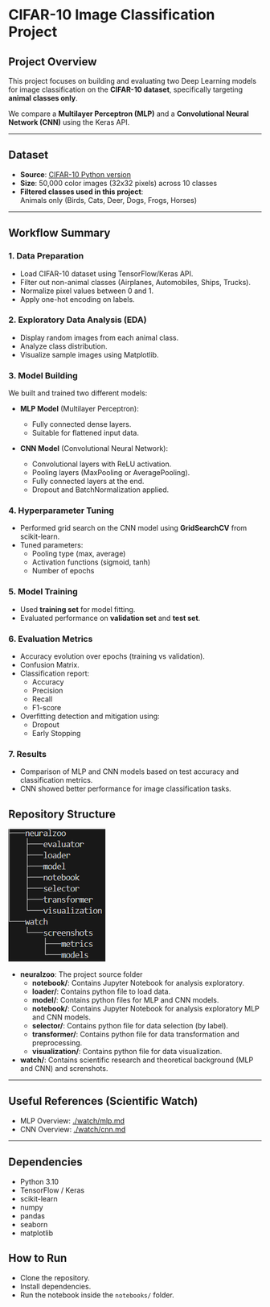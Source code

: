 # CIFAR-10 Image Classification Project

## Project Overview

This project focuses on building and evaluating two Deep Learning models for image classification on the **CIFAR-10 dataset**, specifically targeting **animal classes only**.

We compare a **Multilayer Perceptron (MLP)** and a **Convolutional Neural Network (CNN)** using the Keras API.

---

## Dataset

- **Source**: [CIFAR-10 Python version](https://www.cs.toronto.edu/~kriz/cifar.html)
- **Size**: 50,000 color images (32x32 pixels) across 10 classes
- **Filtered classes used in this project**:  
  Animals only (Birds, Cats, Deer, Dogs, Frogs, Horses)

---

## Workflow Summary

### 1. Data Preparation
- Load CIFAR-10 dataset using TensorFlow/Keras API.
- Filter out non-animal classes (Airplanes, Automobiles, Ships, Trucks).
- Normalize pixel values between 0 and 1.
- Apply one-hot encoding on labels.

### 2. Exploratory Data Analysis (EDA)
- Display random images from each animal class.
- Analyze class distribution.
- Visualize sample images using Matplotlib.

### 3. Model Building
We built and trained two different models:

- **MLP Model** (Multilayer Perceptron):
  - Fully connected dense layers.
  - Suitable for flattened input data.

- **CNN Model** (Convolutional Neural Network):
  - Convolutional layers with ReLU activation.
  - Pooling layers (MaxPooling or AveragePooling).
  - Fully connected layers at the end.
  - Dropout and BatchNormalization applied.

### 4. Hyperparameter Tuning
- Performed grid search on the CNN model using **GridSearchCV** from scikit-learn.
- Tuned parameters:
  - Pooling type (max, average)
  - Activation functions (sigmoid, tanh)
  - Number of epochs

### 5. Model Training
- Used **training set** for model fitting.
- Evaluated performance on **validation set** and **test set**.

### 6. Evaluation Metrics
- Accuracy evolution over epochs (training vs validation).
- Confusion Matrix.
- Classification report:
  - Accuracy
  - Precision
  - Recall
  - F1-score
- Overfitting detection and mitigation using:
  - Dropout
  - Early Stopping

### 7. Results
- Comparison of MLP and CNN models based on test accuracy and classification metrics.
- CNN showed better performance for image classification tasks.

## Repository Structure

![./watch/screenshots/project_tree.png](./watch/screenshots/project_tree.png)

- **neuralzoo**: The project source folder
    - **notebook/**: Contains Jupyter Notebook for analysis exploratory.
    - **loader/**: Contains python file to load data.
    - **model/**: Contains python files for MLP and CNN models.
    - **notebook/**: Contains Jupyter Notebook for analysis exploratory MLP and CNN models.
    - **selector/**: Contains python file for data selection (by label).
    - **transformer/**: Contains python file for data transformation and preprocessing.
    - **visualization/**: Contains python file for data visualization.
- **watch/**: Contains scientific research and theoretical background (MLP and CNN) and screnshots.

---

## Useful References (Scientific Watch)

- MLP Overview: [./watch/mlp.md](./watch/mlp.md)
- CNN Overview: [./watch/cnn.md](./watch/cnn.md)

---

## Dependencies

- Python 3.10
- TensorFlow / Keras
- scikit-learn
- numpy
- pandas
- seaborn
- matplotlib

## How to Run
- Clone the repository.  
- Install dependencies.  
- Run the notebook inside the `notebooks/` folder.  